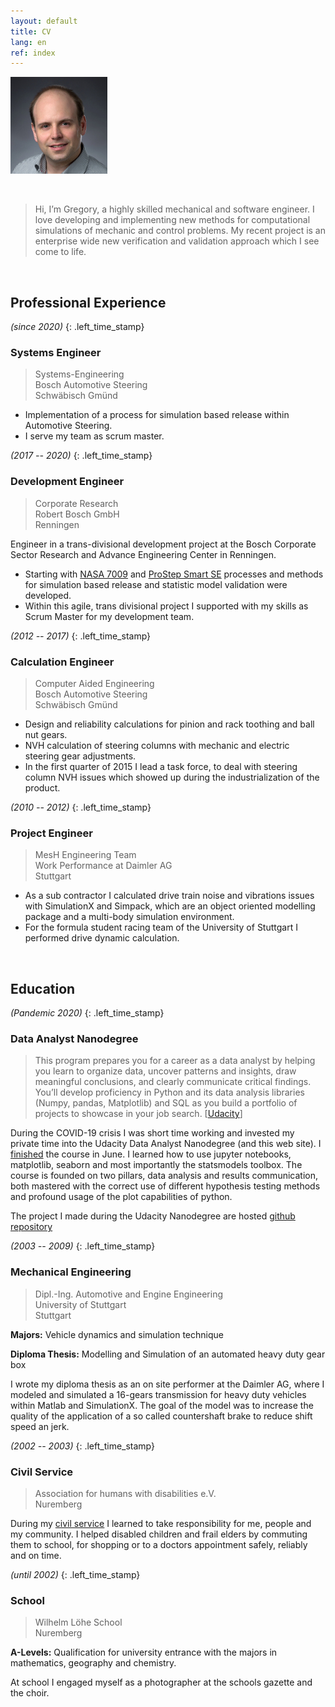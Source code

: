 ```yaml
---
layout: default
title: CV
lang: en
ref: index
---
```


![A portrait of me](/assets/lippe-m.jpg)

&nbsp;

> Hi, I’m Gregory, a highly skilled mechanical and software engineer. I love
> developing and implementing new methods for computational simulations of
> mechanic and control problems. My recent project is an enterprise wide new
> verification and validation approach which I see come to life.

&nbsp;

## Professional Experience

*(since 2020)*
{: .left_time_stamp}

### Systems Engineer

> Systems-Engineering  
> Bosch Automotive Steering  
> Schwäbisch Gmünd  

* Implementation of a process for simulation based release within Automotive
  Steering.
* I serve my team as scrum master.

*(2017 -- 2020)*
{: .left_time_stamp}

### Development Engineer

> Corporate Research  
> Robert Bosch GmbH  
> Renningen  

Engineer in a trans-divisional development project at the Bosch Corporate Sector
Research and Advance Engineering Center in Renningen.

* Starting with
  [NASA 7009](https://standards.nasa.gov/standard/oce/nasa-std-7009) and
  [ProStep Smart SE](https://www.prostep.org/projekte/smart-systems-engineering/)
  processes and methods for simulation based release and statistic model
  validation were developed.
* Within this agile, trans divisional project I supported with my skills as
  Scrum Master for my development team.

*(2012 -- 2017)*
{: .left_time_stamp}

### Calculation Engineer

> Computer Aided Engineering  
> Bosch Automotive Steering  
> Schwäbisch Gmünd  

* Design and reliability calculations for pinion and rack toothing and ball nut
  gears.
* NVH calculation of steering columns with mechanic and electric steering gear
  adjustments.
* In the first quarter of 2015 I lead a task force, to deal with steering column
  NVH issues which showed up during the industrialization of the product.

*(2010 -- 2012)*
{: .left_time_stamp}

### Project Engineer

> MesH Engineering Team  
> Work Performance at Daimler AG  
> Stuttgart  

* As a sub contractor I calculated drive train noise and vibrations issues with
  SimulationX and Simpack, which are an object oriented modelling package and a
  multi-body simulation environment.
* For the formula student racing team of the University of Stuttgart I performed
  drive dynamic calculation.

&nbsp;

## Education

*(Pandemic 2020)*
{: .left_time_stamp}

### Data Analyst Nanodegree

> This program prepares you for a career as a data analyst by helping you learn to organize
> data, uncover patterns and insights, draw meaningful conclusions, and clearly communicate
> critical findings. You’ll develop proficiency in Python and its data analysis libraries (Numpy,
> pandas, Matplotlib) and SQL as you build a portfolio of projects to showcase in your job
> search. [[Udacity](https://www.udacity.com/course/data-analyst-nanodegree--nd002)]

During the COVID-19 crisis I was short time working and invested my private time into the
Udacity Data Analyst Nanodegree (and this web site). I
[finished](https://graduation.udacity.com/confirm/GMHQJMC3) the course in June. I learned how
to use jupyter notebooks, matplotlib, seaborn and most importantly the statsmodels toolbox. The
course is founded on two pillars, data analysis and results communication, both mastered with
the correct use of different hypothesis testing methods and profound usage of the plot
capabilities of python.

The project I made during the Udacity Nanodegree are hosted [github
repository](https://github.com/schorschie/udacity)

*(2003 -- 2009)*
{: .left_time_stamp}

### Mechanical Engineering

> Dipl.-Ing. Automotive and Engine Engineering  
> University of Stuttgart  
> Stuttgart  

**Majors:** Vehicle dynamics and simulation technique

**Diploma Thesis:** Modelling and Simulation of an automated heavy duty gear box

I wrote my diploma thesis as an on site performer at the Daimler AG, where
I modeled and simulated a 16-gears transmission for heavy duty vehicles within
Matlab and SimulationX. The goal of the model was to increase the quality of
the application of a so called countershaft brake to reduce shift speed an jerk.

*(2002 -- 2003)*
{: .left_time_stamp}

### Civil Service

> Association for humans with disabilities e.V.  
> Nuremberg  

During my [civil service](https://en.wikipedia.org/wiki/Zivildienst) I learned
to take responsibility for me, people and my community. I helped disabled
children and frail elders by commuting them to school, for shopping or to a
doctors appointment safely, reliably and on time.

*(until 2002)*
{: .left_time_stamp}

### School

> Wilhelm Löhe School  
> Nuremberg  

**A-Levels:** Qualification for university entrance with the majors in mathematics,
geography and chemistry.

At school I engaged myself as a photographer at the schools gazette and the
choir.
